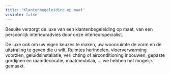 ```yaml
---
title: 'Klantenbegeleiding op maat'
visible: false
---
```


Besuite verzorgt de luxe van een klantenbegeleiding op maat, van een persoonlijk interieuradvies door onze interieurspecialist.

De luxe ook om uw eigen keuzes te maken, uw woonruimte de vorm en de uitstraling te geven die u wilt. Ruimtes herindelen, vloerverwarming voorzien, geluidsinstallatie, verlichting of airconditioning inbouwen, gepaste gordijnen en raamdecoratie, maatmeubilair, ... we hebben het mogelijk gemaakt.